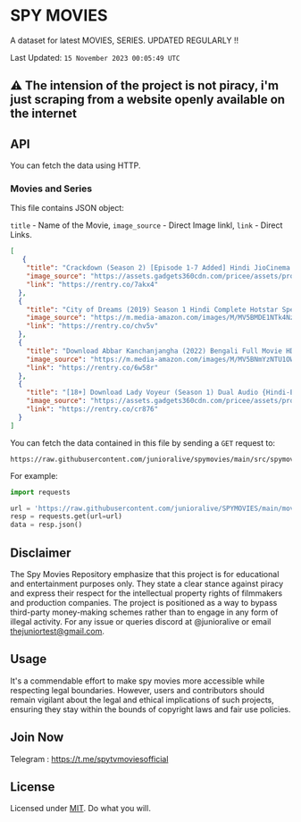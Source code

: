 # SPY MOVIES

A dataset for latest MOVIES, SERIES. UPDATED REGULARLY !!

Last Updated: `15 November 2023 00:05:49 UTC`

## ⚠️  The intension of the project is not piracy, i'm just scraping from a website openly available on the internet

## API

You can fetch the data using HTTP.

### Movies and Series

This file contains JSON object:

`title` - Name of the Movie,
`image_source` -  Direct Image linkl,
`link` - Direct Links.



```json
[
   {
    "title": "Crackdown (Season 2) [Episode 1-7 Added] Hindi JioCinema Original Web Series 480p | 720p | 1080p WEB-DL",
    "image_source": "https://assets.gadgets360cdn.com/pricee/assets/product/202305/Crackdown-2_1684930990.jpg",
    "link": "https://rentry.co/7akx4"
  },
  {
    "title": "City of Dreams (2019) Season 1 Hindi Complete Hotstar Specials WEB Series 480p & 720p",
    "image_source": "https://m.media-amazon.com/images/M/MV5BMDE1NTk4NzctZGExYi00MzIwLTlhNmEtNmViZDllOTIxN2U1XkEyXkFqcGdeQXVyODE5NzE3OTE@._V1_.jpg",
    "link": "https://rentry.co/chv5v"
  },
  {
    "title": "Download Abbar Kanchanjangha (2022) Bengali Full Movie HDRip 480p [330MB] | 720p [960MB] | 1080p [2.1GB]",
    "image_source": "https://m.media-amazon.com/images/M/MV5BNmYzNTU1OWItN2RmMC00MGE2LTg0MDktYWI5ZDFjNGI1MmJlXkEyXkFqcGdeQXVyMTQ3OTA2MTM5._V1_.jpg",
    "link": "https://rentry.co/6w58r"
  },
  {
    "title": "[18+] Download Lady Voyeur (Season 1) Dual Audio {Hindi-English} WEB Series 480p | 720p | 1080p WEB-DL",
    "image_source": "https://assets.gadgets360cdn.com/pricee/assets/product/202212/Lady-Voyeur_1672051883.jpg",
    "link": "https://rentry.co/cr876"
  }
]
```

You can fetch the data contained in this file by sending a `GET` request to:

```
https://raw.githubusercontent.com/junioralive/spymovies/main/src/spymovies_data.json
```
For example:

```python
import requests

url = 'https://raw.githubusercontent.com/junioralive/SPYMOVIES/main/movie_data.json'
resp = requests.get(url=url)
data = resp.json() 
```

## Disclaimer

The Spy Movies Repository emphasize that this project is for educational and entertainment purposes only. They state a clear stance against piracy and express their respect for the intellectual property rights of filmmakers and production companies. The project is positioned as a way to bypass third-party money-making schemes rather than to engage in any form of illegal activity. For any issue or queries discord at @junioralive or email thejuniortest@gmail.com.

## Usage

It's a commendable effort to make spy movies more accessible while respecting legal boundaries. However, users and contributors should remain vigilant about the legal and ethical implications of such projects, ensuring they stay within the bounds of copyright laws and fair use policies.

## Join Now

Telegram : https://t.me/spytvmoviesofficial

## License

Licensed under [MIT](./LICENSE). Do what you will.


